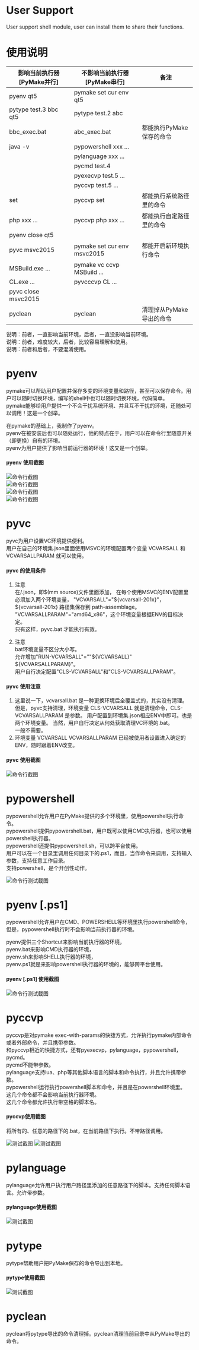 # User Support  
User support shell module, user can install them to share their functions.   

# 使用说明  
|影响当前执行器 [PyMake并行]| 不影响当前执行器 [PyMake串行]| 备注 |
|-----|-----|-----|  
|pyenv qt5| pymake set cur env qt5|||
|pytype test.3 bbc qt5| pytype test.2 abc |||
|bbc_exec.bat| abc_exec.bat|都能执行PyMake保存的命令|||
|java -v|pypowershell xxx ... ||||
| |pylanguage xxx ...||
| |pycmd test.4|||
| |pyexecvp test.5 ...|||||
| |pyccvp test.5 ...||||||
|set | pyccvp set|都能执行系统路径里的命令||||
|php xxx ... | pyccvp php xxx ... |都能执行自定路径里的命令||||
|pyenv close qt5| | |
|pyvc msvc2015| pymake set cur env msvc2015 | 都能开启新环境执行命令|
|MSBuild.exe ... | pymake vc ccvp MSBuild ... | |
|CL.exe ... | pyvcccvp CL ... | |
|pyvc close msvc2015| | |
|pyclean | pyclean| 清理掉从PyMake导出的命令 |

说明：前者，一直影响当前环境，后者，一直没影响当前环境。    
说明：前者，难度较大，后者，比较容易理解和使用。  
说明：前者和后者，不要混淆使用。  


# pyenv   

pymake可以帮助用户配置并保存多变的环境变量和路径，甚至可以保存命令。用户可以随时切换环境，编写的shell中也可以随时切换环境，代码简单。  
pymake能够给用户提供一个不会干扰系统环境、并且互不干扰的环境，还随处可以调用！这是一个创举。  

在pymake的基础上，我制作了pyenv。    
pyenv在被安装后也可以随处运行，他的特点在于，用户可以在命令行里随意开关（即更换）自有的环境。    
pyenv为用户提供了影响当前运行器的环境！这又是一个创举。      

#### pyenv 使用截图  
![命令行截图](./screenshot/b1.png)  
![命令行截图](./screenshot/b2.png)  
![命令行截图](./screenshot/b3.png)  
![命令行截图](./screenshot/b5.png)  


# pyvc  

pyvc为用户设置VC环境提供便利。  
用户在自己的环境集.json里面使用MSVC的环境配置两个变量 VCVARSALL 和 VCVARSALLPARAM 就可以使用。

#### pyvc 的使用条件  
1. 注意  
在<source-root>/<source-file>.json，即$(mm source)文件里面添加，  
在每个使用MSVC的ENV配置里必须加入两个环境变量，  
"VCVARSALL"="${vcvarsall-201x}"，${vcvarsall-201x} 路径集保存到 path-assemblage。    
"VCVARSALLPARAM"="amd64_x86"，这个环境变量根据ENV的目标决定。     
只有这样，pyvc.bat 才能执行有效。   

2. 注意  
bat环境变量不区分大小写。  
允许增加"RUN-VCVARSALL"="\"${VCVARSALL}\" ${VCVARSALLPARAM}"。  
用户自行决定配置"CLS-VCVARSALL"和"CLS-VCVARSALLPARAM"。  

#### pyvc 使用注意    
1. 这里说一下，vcvarsall.bat 是一种更换环境后全覆盖式的，其实没有清理。
但是，pyvc支持清理，环境变量 CLS-VCVARSALL 就是清理命令，CLS-VCVARSALLPARAM 是参数。
用户配置到环境集.json相应ENV中即可。也是两个环境变量。
当然，用户自行决定从何处获取清理VC环境的.bat。  
一般不需要。   
2. 环境变量 VCVARSALL VCVARSALLPARAM 已经被使用者设置进入确定的ENV，随时跟着ENV改变。  

#### pyvc 使用截图  
![命令行截图](./screenshot/b6.png)  

# pypowershell  

pypowershell允许用户在PyMake提供的多个环境里，使用powershell执行命令。  
pypowershell提供pypowershell.bat，用户既可以使用CMD执行器，也可以使用powershell执行器。  
pypowershell还提供pypowershell.sh，可以跨平台使用。      
用户可以在一个目录里调用任何目录下的.ps1，而且，当作命令来调用，支持输入参数，支持任意工作目录。  
支持powershell，是个开创性动作。   

![命令行测试截图](./screenshot/c1.png)  

# pyenv [.ps1]  

pypowershell允许用户在CMD、POWERSHELL等环境里执行powershell命令，但是，pypowershell执行时不会影响当前执行器的环境。  

pyenv提供三个Shortcut来影响当前执行器的环境，  
pyenv.bat来影响CMD执行器的环境，  
pyenv.sh来影响SHELL执行器的环境，  
pyenv.ps1就是来影响powershell执行器的环境的，能够跨平台使用。  

#### pyenv [.ps1] 使用截图  
![命令行测试截图](./screenshot/c2.png)  

# pyccvp  

pyccvp是对pymake exec-with-params的快捷方式，允许执行pymake内部命令或者外部命令，并且携带参数。  
和pyccvp相近的快捷方式，还有pyexecvp，pylanguage，pypowershell，pycmd。  
pycmd不能带参数。  
pylanguage支持lua、php等其他脚本语言的脚本和命令执行，并且允许携带参数。  
pypowershell运行执行powershell脚本和命令，并且是在powershell环境里。  
这几个命令都不会影响当前执行器环境。  
这几个命令都允许执行带空格的脚本名。  

#### pyccvp使用截图  
将所有的、任意的路径下的.bat，在当前路径下执行。不带路径调用。  

![测试截图](./screenshot/d1.pyccvp.build.pro.png)
![测试截图](./screenshot/d2.png)

# pylanguage  

pylanguage允许用户执行用户路径里添加的任意路径下的脚本。支持任何脚本语言。允许带参数。  

#### pylanguage使用截图  
![测试截图](./screenshot/d3.png)  


# pytype

pytype帮助用户把PyMake保存的命令导出到本地。  

#### pytype使用截图  
![测试截图](./screenshot/d4.png)  

# pyclean 
pyclean将pytype导出的命令清理掉。pyclean清理当前目录中从PyMake导出的命令。  

